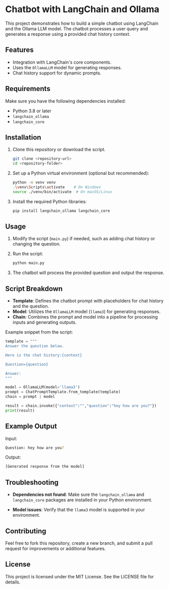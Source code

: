 # Chatbot with LangChain and Ollama

This project demonstrates how to build a simple chatbot using LangChain and the Ollama LLM model. The chatbot processes a user query and generates a response using a provided chat history context.

## Features
- Integration with LangChain's core components.
- Uses the `OllamaLLM` model for generating responses.
- Chat history support for dynamic prompts.

## Requirements
Make sure you have the following dependencies installed:

- Python 3.8 or later
- `langchain_ollama`
- `langchain_core`

## Installation

1. Clone this repository or download the script.
   ```bash
   git clone <repository-url>
   cd <repository-folder>
   ```

2. Set up a Python virtual environment (optional but recommended):
   ```bash
   python -m venv venv
   .\venv\Scripts\activate    # On Windows
   source ./venv/bin/activate  # On macOS/Linux
   ```

3. Install the required Python libraries:
   ```bash
   pip install langchain_ollama langchain_core
   ```

## Usage

1. Modify the script (`main.py`) if needed, such as adding chat history or changing the question.

2. Run the script:
   ```bash
   python main.py
   ```

3. The chatbot will process the provided question and output the response.

## Script Breakdown

- **Template**: Defines the chatbot prompt with placeholders for chat history and the question.
- **Model**: Utilizes the `OllamaLLM` model (`llama3`) for generating responses.
- **Chain**: Combines the prompt and model into a pipeline for processing inputs and generating outputs.

Example snippet from the script:
```python
template = """
Answer the question below.

Here is the chat history:{context}

Question={question}

Answer:
"""

model = OllamaLLM(model='llama3')
prompt = ChatPromptTemplate.from_template(template)
chain = prompt | model

result = chain.invoke({"context":"","question":"hey how are you?"})
print(result)
```

## Example Output
Input:
```bash
Question: hey how are you?
```
Output:
```bash
[Generated response from the model]
```

## Troubleshooting

- **Dependencies not found**:
  Make sure the `langchain_ollama` and `langchain_core` packages are installed in your Python environment.

- **Model issues**:
  Verify that the `llama3` model is supported in your environment.

## Contributing
Feel free to fork this repository, create a new branch, and submit a pull request for improvements or additional features.

## License
This project is licensed under the MIT License. See the LICENSE file for details.

